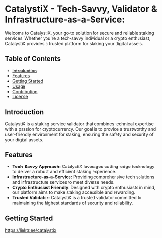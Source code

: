 # CatalystiX - Tech-Savvy, Validator & Infrastructure-as-a-Service:

Welcome to CatalystiX, your go-to solution for secure and reliable staking services. Whether you're a tech-savvy individual or a crypto enthusiast, CatalystiX provides a trusted platform for staking your digital assets.

## Table of Contents
- [Introduction](#introduction)
- [Features](#features)
- [Getting Started](#getting-started)
- [Usage](#usage)
- [Contribution](#contribution)
- [License](#license)

## Introduction

CatalystiX is a staking service validator that combines technical expertise with a passion for cryptocurrency. Our goal is to provide a trustworthy and user-friendly environment for staking, ensuring the safety and security of your digital assets.

## Features

- **Tech-Savvy Approach:** CatalystiX leverages cutting-edge technology to deliver a robust and efficient staking experience.
- **Infrastructure-as-a-Service:** Providing comprehensive tech solutions and infrastructure services to meet diverse needs.
- **Crypto Enthusiast Friendly:** Designed with crypto enthusiasts in mind, our platform aims to make staking accessible and rewarding.
- **Trusted Validator:** CatalystiX is a trusted validator committed to maintaining the highest standards of security and reliability.

## Getting Started

https://linktr.ee/catalystix
